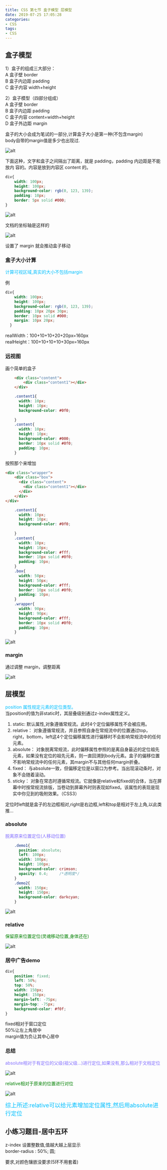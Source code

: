 ```yaml
---
title: CSS 第七节 盒子模型 层模型
date: 2019-07-25 17:05:28
categories:
- CSS
tags: 
- CSS
---
```

## 盒子模型

1）盒子的组成三大部分：  
A 盒子壁 border  
B 盒子内边距 padding   
C 盒子内容 width+height   

2）盒子模型（四部分组成）  
A 盒子壁 border  
B 盒子内边距 padding  
C 盒子内容 content=width+height   
D 盒子外边距 margin   

盒子的大小会成为笔试的一部分,计算盒子大小是第一种(不包含margin)  
body自带的margin值是多少也出现过.   

![alt](./CSS-第七节-盒子模型-层模型-等等/四个方向.png)  

下面这种，文字和盒子之间隔出了距离，就是 padding，padding 内边距是不能放内
容的。内容是放到内容区 content 的。  

```css
div{
    width: 100px;
    height: 100px;
    background-color: rgb(0, 123, 139);
    padding: 10px;
    border: 5px solid #000;
}
```

![alt](./CSS-第七节-盒子模型-层模型-等等/padding.png)  

文档的坐标轴是这样的  

![alt](./CSS-第七节-盒子模型-层模型-等等/xy.png)  

设置了 margin 就会推动盒子移动  

### 盒子大小计算

<font color=#00BFFF >计算可视区域,真实的大小不包括margin</font>  

例  

```css
div{
    width: 100px;
    height: 100px;
    background-color: rgb(0, 123, 139);
    padding: 10px 20px 30px;
    border: 10px solid #000;
    margin: 10px 20px;
  }
```

realWidth：100+10+10+20+20px=160px  
realHeight：100+10+10+10+30px=160px  

### 远视图

画个简单的盒子

```html
    <div class="content">
        <div class="content1"></div>
    </div>
```

```css
    .content1{
      width: 10px;
      height: 10px;
      background-color: #0f0;
 
    }
    .content{
      width: 10px;
      height: 10px;
      background-color: #000;
      border: 10px solid #0f0;
      padding: 10px;
    }
```

按照那个来增加  

```html
<div class="wrapper">
    <div class="box">
      <div class="content">
        <div class="content1"></div>
      </div>
    </div>
</div>
```

```css
    .content1{
      width: 10px;
      height: 10px;
      background-color: #0f0;
 
    }
    .content{
      width: 10px;
      height: 10px;
      background-color: #fff;
      border: 10px solid #0f0;
      padding: 10px;
    }
    .box{
      width: 50px;
      height: 50px;
      background-color: #fff;
      border: 10px solid #0f0;
      padding: 10px;
    }
    .wrapper{
      width: 90px;
      height: 90px;
      background-color: #fff;
      border: 10px solid #0f0;
      padding: 10px;
    }
```

![alt](./CSS-第七节-盒子模型-层模型-等等/远视图.png)  

### margin 

通过调整 margin，调整距离  

![alt](./CSS-第七节-盒子模型-层模型-等等/margin.png)  

## 层模型

<font color=#00BFFF >position 属性规定元素的定位类型。</font>  
当position的值为非static时，其层叠级别通过z-index属性定义。 

1. static: 默认属性,对象遵循常规流。此时4个定位偏移属性不会被应用。   
2. relative： 对象遵循常规流，并且参照自身在常规流中的位置通过top，right，bottom，left这4个定位偏移属性进行偏移时不会影响常规流中的任何元素。   
3. absolute： 对象脱离常规流，此时偏移属性参照的是离自身最近的定位祖先元素，如果没有定位的祖先元素，则一直回溯到body元素。盒子的偏移位置不影响常规流中的任何元素，其margin不与其他任何margin折叠。   
4. fixed： 与absolute一致，但偏移定位是以窗口为参考。当出现滚动条时，对象不会随着滚动。   
5. sticky： 对象在常态时遵循常规流。它就像是relative和fixed的合体，当在屏幕中时按常规流排版，当卷动到屏幕外时则表现如fixed。该属性的表现是现实中你见到的吸附效果。（CSS3）   

定位时left就是盒子的左边框相对,right是右边框,left和top是相对于左上角,以此类推...  
   
### absolute

<font color=#8470FF >脱离原来位置定位(人移动位置)</font>  

```css
    .demo1{
      position: absolute;
      left: 100px;
      width: 100px;
      height: 100px;
      background-color: crimson;
      opacity: 0.4;     /*透明度*/
    }
    .demo2{
      width: 150px;
      height: 150px;
      background-color: darkcyan;
    }
```

![alt](./CSS-第七节-盒子模型-层模型-等等/absolute.gif "absolute效果")  

### relative

<font color=#008000 >保留原来位置定位(灵魂移动位置,身体还在)</font>  

![alt](./CSS-第七节-盒子模型-层模型-等等/relative.gif "relative效果")  

### 居中广告demo

```css
div{
    position: fixed;
    left: 50%;
    top: 50%;
    width: 150px;
    height: 150px;
    margin-left: -75px;
    margin-top: -75px;
    background-color: #f0f;
}
```

fixed相对于窗口定位  
50%让左上角居中  
margin值为负让其中心居中  

### 总结

<font color=#8470FF >absolute相对于有定位的父级(祖父级...)进行定位,如果没有,那么相对于文档定位</font>   

![alt](./CSS-第七节-盒子模型-层模型-等等/absolute2.gif)  

<font color=#008000 >relative相对于原来的位置进行对位</font>   

![alt](./CSS-第七节-盒子模型-层模型-等等/relative2.gif)   

<font color=#00BFFF size=4>综上所述:relative可以给元素增加定位属性,然后用absolute进行定位</font>   

## 小练习题目-居中五环

z-index 设置整数值,值越大越上层显示  
border-radius : 50%; 圆;  

要求,对颜色镶嵌没要求(5环不用套着)  
